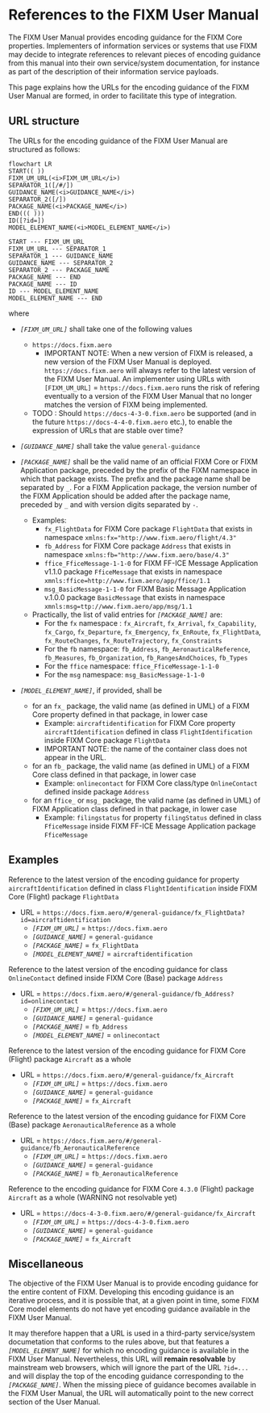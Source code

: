 # References to the FIXM User Manual

The FIXM User Manual provides encoding guidance for the FIXM Core properties. Implementers of information services or systems that use FIXM 
may decide to integrate references to relevant pieces of encoding guidance from this manual into their own service/system documentation, 
for instance as part of the description of their information service payloads.

This page explains how the URLs for the encoding guidance of the FIXM User Manual are formed, in order to facilitate this type of integration.

## URL structure

The URLs for the encoding guidance of the FIXM User Manual are structured as follows:

```mermaid
flowchart LR
START(( ))
FIXM_UM_URL(<i>FIXM_UM_URL</i>)
SEPARATOR_1([/#/])
GUIDANCE_NAME(<i>GUIDANCE_NAME</i>)
SEPARATOR_2([/])
PACKAGE_NAME(<i>PACKAGE_NAME</i>)
END((( )))
ID([?id=])
MODEL_ELEMENT_NAME(<i>MODEL_ELEMENT_NAME</i>)

START --- FIXM_UM_URL
FIXM_UM_URL --- SEPARATOR_1
SEPARATOR_1 --- GUIDANCE_NAME
GUIDANCE_NAME --- SEPARATOR_2
SEPARATOR_2 --- PACKAGE_NAME
PACKAGE_NAME --- END
PACKAGE_NAME --- ID
ID --- MODEL_ELEMENT_NAME
MODEL_ELEMENT_NAME --- END
```
where

- *`[FIXM_UM_URL]`* shall take one of the following values 
  - `https://docs.fixm.aero`
    - IMPORTANT NOTE: When a new version of FIXM is released, a new version of the FIXM User Manual is deployed. `https://docs.fixm.aero` will always refer to the latest version of the FIXM User Manual. An implementer using URLs with `[FIXM_UM_URL]` = `https://docs.fixm.aero` runs the risk of refering eventually to a version of the FIXM User Manual that no longer matches the version of FIXM being implemented. 
  -   TODO : Should `https://docs-4-3-0.fixm.aero` be supported (and in the future `https://docs-4-4-0.fixm.aero` etc.), to enable the expression of URLs that are stable over time?

- *`[GUIDANCE_NAME]`* shall take the value `general-guidance`

- *`[PACKAGE_NAME]`* shall be the valid name of an official FIXM Core or FIXM Application package, preceded by the prefix of the FIXM namespace in which that package exists. The prefix and the package name shall be separated by `_`. For a FIXM Application package, the version number of the FIXM Application should be added after the package name, preceded by `_` and with version digits separated by `-`.
  - Examples:
    - `fx_FlightData` for FIXM Core package `FlightData` that exists in namespace `xmlns:fx="http://www.fixm.aero/flight/4.3"`
    - `fb_Address` for FIXM Core package `Address` that exists in namespace `xmlns:fb="http://www.fixm.aero/base/4.3"`
    - `ffice_FficeMessage-1-1-0` for FIXM FF-ICE Message Application v1.1.0 package `FficeMessage` that exists in namespace `xmnls:ffice=http://www.fixm.aero/app/ffice/1.1`
    - `msg_BasicMessage-1-1-0` for FIXM Basic Message Application v.1.0.0 package `BasicMessage` that exists in namespace `xmnls:msg=ttp://www.fixm.aero/app/msg/1.1`
  - Practically, the list of valid entries for *`[PACKAGE_NAME]`* are:
    - For the `fx` namespace : `fx_Aircraft`, `fx_Arrival`, `fx_Capability`, `fx_Cargo`, `fx_Departure`, `fx_Emergency`, `fx_EnRoute`, `fx_FlightData`, `fx_RouteChanges`, `fx_RouteTrajectory`, `fx_Constraints`
    - For the `fb` namespace: `fb_Address`, `fb_AeronauticalReference`, `fb_Measures`, `fb_Organization`, `fb_RangesAndChoices`, `fb_Types`
    - For the `ffice` namespace: `ffice_FficeMessage-1-1-0`
    - For the `msg` namespace: `msg_BasicMessage-1-1-0`


- *`[MODEL_ELEMENT_NAME]`*, if provided, shall be
  - for an `fx_` package, the valid name (as defined in UML) of a FIXM Core property defined in that package, in lower case
    - Example: `aircraftidentification` for FIXM Core property `aircraftIdentification` defined in class `FlightIdentification` inside FIXM Core package `FlightData`
    - IMPORTANT NOTE: the name of the container class does not appear in the URL.
  - for an `fb_` package, the valid name (as defined in UML) of a FIXM Core class defined in that package, in lower case
    - Example: `onlinecontact` for FIXM Core class/type `OnlineContact` defined inside package `Address`
  - for an `ffice_` or `msg_` package, the valid name (as defined in UML) of FIXM Application class defined in that package, in lower case
    - Example: `filingstatus` for property `filingStatus` defined in class `FficeMessage` inside FIXM FF-ICE Message Application package `FficeMessage`

## Examples

Reference to the latest version of the encoding guidance for property `aircraftIdentification` defined in class `FlightIdentification` inside FIXM Core (Flight) package `FlightData`
- URL = `https://docs.fixm.aero/#/general-guidance/fx_FlightData?id=aircraftidentification`
  - *`[FIXM_UM_URL]`* = `https://docs.fixm.aero`
  - *`[GUIDANCE_NAME]`* = `general-guidance`
  - *`[PACKAGE_NAME]`* = `fx_FlightData`
  - *`[MODEL_ELEMENT_NAME]`* = `aircraftidentification`

Reference to the latest version of the encoding guidance for class `OnlineContact` defined inside FIXM Core (Base) package `Address`
- URL = `https://docs.fixm.aero/#/general-guidance/fb_Address?id=onlinecontact`
  - *`[FIXM_UM_URL]`* = `https://docs.fixm.aero`
  - *`[GUIDANCE_NAME]`* = `general-guidance`
  - *`[PACKAGE_NAME]`* = `fb_Address`
  - *`[MODEL_ELEMENT_NAME]`* = `onlinecontact`

Reference to the latest version of the encoding guidance for FIXM Core (Flight) package `Aircraft` as a whole 
- URL = `https://docs.fixm.aero/#/general-guidance/fx_Aircraft`
  - *`[FIXM_UM_URL]`* = `https://docs.fixm.aero`
  - *`[GUIDANCE_NAME]`* = `general-guidance`
  - *`[PACKAGE_NAME]`* = `fx_Aircraft`

Reference to the latest version of the encoding guidance for FIXM Core (Base) package `AeronauticalReference` as a whole 
- URL = `https://docs.fixm.aero/#/general-guidance/fb_AeronauticalReference`
  - *`[FIXM_UM_URL]`* = `https://docs.fixm.aero`
  - *`[GUIDANCE_NAME]`* = `general-guidance`
  - *`[PACKAGE_NAME]`* = `fb_AeronauticalReference`

Reference to the encoding guidance for FIXM Core `4.3.0` (Flight) package `Aircraft` as a whole  (WARNING not resolvable yet)
- URL = `https://docs-4-3-0.fixm.aero/#/general-guidance/fx_Aircraft`
  - *`[FIXM_UM_URL]`* = `https://docs-4-3-0.fixm.aero`
  - *`[GUIDANCE_NAME]`* = `general-guidance`
  - *`[PACKAGE_NAME]`* = `fx_Aircraft`


## Miscellaneous

The objective of the FIXM User Manual is to provide encoding guidance for the entire content of FIXM. Developing this encoding guidance is an iterative process, and it is possible that,
at a given point in time, some FIXM Core model elements do not have yet encoding guidance available in the FIXM User Manual. 

It may therefore happen that a URL is used in a third-party service/system documetation that conforms to the rules above, but that features a *`[MODEL_ELEMENT_NAME]`* for which no encoding guidance is available in the FIXM User Manual. Nevertheless, this URL will **remain resolvable** by mainstream web browsers, which will ignore the part of the URL `?id=...` and will display the top of the encoding guidance corresponding to the *`[PACKAGE_NAME]`*. When the missing piece of guidance becomes available in the FIXM User Manual, the URL will automatically point to the new correct section of the User Manual.


